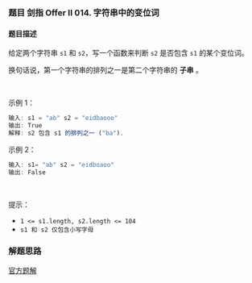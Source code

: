 ### 题目 剑指 Offer II 014. 字符串中的变位词
#### 题目描述
给定两个字符串 `s1` 和 `s2`，写一个函数来判断 `s2` 是否包含 `s1` 的某个变位词。

换句话说，第一个字符串的排列之一是第二个字符串的 **子串** 。

 

示例 1：

```js
输入: s1 = "ab" s2 = "eidbaooo"
输出: True
解释: s2 包含 s1 的排列之一 ("ba").
```
示例 2：

```js
输入: s1= "ab" s2 = "eidboaoo"
输出: False
```
 

提示：

- `1 <= s1.length, s2.length <= 104`
- `s1 和 s2 仅包含小写字母`

### 解题思路
[官方题解](https://leetcode.cn/problems/MPnaiL/solution/zi-fu-chuan-zhong-de-bian-wei-ci-by-leet-wbma/)